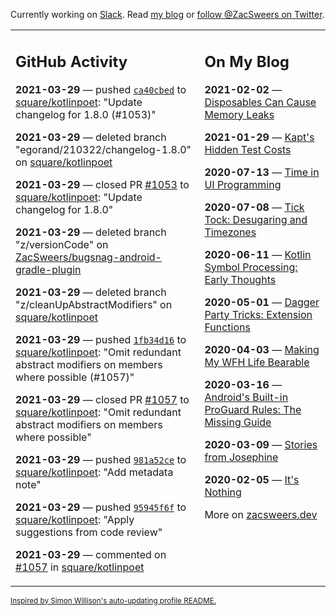 Currently working on [Slack](https://slack.com/). Read [my blog](https://zacsweers.dev/) or [follow @ZacSweers on Twitter](https://twitter.com/ZacSweers).

<table><tr><td valign="top" width="60%">

## GitHub Activity
<!-- githubActivity starts -->
**2021-03-29** — pushed [`ca40cbed`](https://github.com/square/kotlinpoet/commit/ca40cbed50ea1ddb7d79a09e7c9a3b3c32fe49d5) to [square/kotlinpoet](https://api.github.com/repos/square/kotlinpoet): "Update changelog for 1.8.0 (#1053)"

**2021-03-29** — deleted branch "egorand/210322/changelog-1.8.0" on [square/kotlinpoet](https://api.github.com/repos/square/kotlinpoet)

**2021-03-29** — closed PR [#1053](https://api.github.com/repos/square/kotlinpoet/pulls/1053) to [square/kotlinpoet](https://api.github.com/repos/square/kotlinpoet): "Update changelog for 1.8.0"

**2021-03-29** — deleted branch "z/versionCode" on [ZacSweers/bugsnag-android-gradle-plugin](https://api.github.com/repos/ZacSweers/bugsnag-android-gradle-plugin)

**2021-03-29** — deleted branch "z/cleanUpAbstractModifiers" on [square/kotlinpoet](https://api.github.com/repos/square/kotlinpoet)

**2021-03-29** — pushed [`1fb34d16`](https://github.com/square/kotlinpoet/commit/1fb34d16435f562fe8bf32e42a9fc12ece511273) to [square/kotlinpoet](https://api.github.com/repos/square/kotlinpoet): "Omit redundant abstract modifiers on members where possible (#1057)"

**2021-03-29** — closed PR [#1057](https://api.github.com/repos/square/kotlinpoet/pulls/1057) to [square/kotlinpoet](https://api.github.com/repos/square/kotlinpoet): "Omit redundant abstract modifiers on members where possible"

**2021-03-29** — pushed [`981a52ce`](https://github.com/square/kotlinpoet/commit/981a52ce11d72173b3f13c457773f2d11f58e3b4) to [square/kotlinpoet](https://api.github.com/repos/square/kotlinpoet): "Add metadata note"

**2021-03-29** — pushed [`95945f6f`](https://github.com/square/kotlinpoet/commit/95945f6f706917abd5f30590b37b7c7cfd11cdb0) to [square/kotlinpoet](https://api.github.com/repos/square/kotlinpoet): "Apply suggestions from code review"

**2021-03-29** — commented on [#1057](https://github.com/square/kotlinpoet/pull/1057#issuecomment-809542464) in [square/kotlinpoet](https://api.github.com/repos/square/kotlinpoet)
<!-- githubActivity ends -->
</td><td valign="top" width="40%">

## On My Blog
<!-- blog starts -->
**2021-02-02** — [Disposables Can Cause Memory Leaks](https://www.zacsweers.dev/disposables-can-cause-memory-leaks/)

**2021-01-29** — [Kapt's Hidden Test Costs](https://www.zacsweers.dev/kapts-hidden-test-costs/)

**2020-07-13** — [Time in UI Programming](https://www.zacsweers.dev/time-in-ui/)

**2020-07-08** — [Tick Tock: Desugaring and Timezones](https://www.zacsweers.dev/ticktock-desugaring-timezones/)

**2020-06-11** — [Kotlin Symbol Processing: Early Thoughts](https://www.zacsweers.dev/kotlin-symbol-processor-early-thoughts/)

**2020-05-01** — [Dagger Party Tricks: Extension Functions](https://www.zacsweers.dev/dagger-party-tricks-extension-functions/)

**2020-04-03** — [Making My WFH Life Bearable](https://www.zacsweers.dev/making-wfh-life-bearable/)

**2020-03-16** — [Android's Built-in ProGuard Rules: The Missing Guide](https://www.zacsweers.dev/android-proguard-rules/)

**2020-03-09** — [Stories from Josephine](https://www.zacsweers.dev/stories-from-josephine/)

**2020-02-05** — [It's Nothing](https://www.zacsweers.dev/its-nothing/)
<!-- blog ends -->
More on [zacsweers.dev](https://zacsweers.dev/)
</td></tr></table>

<sub><a href="https://simonwillison.net/2020/Jul/10/self-updating-profile-readme/">Inspired by Simon Willison's auto-updating profile README.</a></sub>